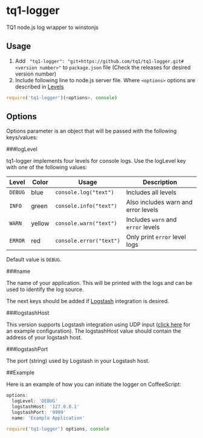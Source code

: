 # tq1-logger
TQ1 node.js log wrapper to winstonjs

## Usage

1. Add `
    "tq1-logger": "git+https://github.com/tq1/tq1-logger.git#<version number>"` to `package.json` file (Check the releases for desired version number)
2. Include following line to node.js server file. Where `<options>` options are described in [Levels](#levels)
```javascript
require('tq1-logger')(<options>, console)
```


## Options

Options parameter is an object that will be passed with the following keys/values:

###logLevel

tq1-logger implements four levels for console logs. Use the logLevel key with one of the following values:

Level             | Color   | Usage                   | Description
------------------|---------|-------------------------|------------------------------
`DEBUG`           | blue    | `console.log("text")`   | Includes all levels
`INFO`            | green   | `console.info("text")`  | Also includes warn and error levels
`WARN`            | yellow  | `console.warn("text")`  | Includes `warn` and `error` levels
`ERROR`           | red     | `console.error("text")` | Only print `error` level logs

Default value is `DEBUG`.

###name

The name of your application. This will be printed with the logs and can be used to identify the log source.

The next keys should be added if [Logstash](https://www.elastic.co/products/logstash) integration is desired.

###logstashHost

This version supports Logstash integration using UDP input ([click here](https://github.com/nomiddlename/log4js-node/blob/master/examples/logstashUDP.js) for an example configuration). The logstashHost value should contain the address of your logstash host.

###logstashPort

The port (string) used by Logstash in your Logstash host.

##Example

Here is an example of how you can initiate the logger on CoffeeScript:

```javascript
options:
  logLevel: 'DEBUG'
  logstashHost: '127.0.0.1'
  logstashPort: '9999'
  name: 'Example Application'

require('tq1-logger') options, console
```
